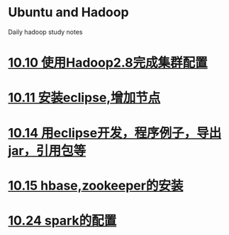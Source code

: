 # Ubuntu and Hadoop
Daily hadoop study notes

# [10.10 使用Hadoop2.8完成集群配置](https://github.com/Nolansheng/Hadoop/blob/master/101018.md#1010-%E4%BD%BF%E7%94%A8hadoop28%E5%AE%8C%E6%88%90%E4%BA%86%E9%9B%86%E7%BE%A4%E9%85%8D%E7%BD%AE)

# [10.11 安装eclipse,增加节点](https://github.com/Nolansheng/Hadoop/blob/master/111018.md)

# [10.14 用eclipse开发，程序例子，导出jar，引用包等](https://github.com/Nolansheng/Hadoop/blob/master/141018.md)

# [10.15 hbase,zookeeper的安装](https://github.com/Nolansheng/Hadoop/blob/master/151018.md)

# [10.24 spark的配置](https://github.com/Nolansheng/Hadoop/blob/master/241018.md)
